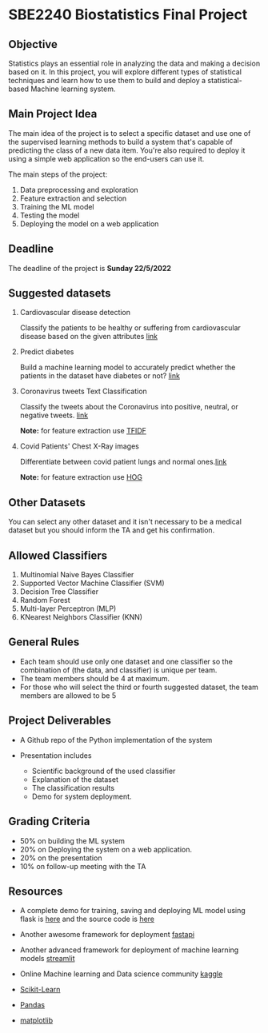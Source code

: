 # SBE2240 Biostatistics Final Project

## Objective

Statistics plays an essential role in analyzing the data and making a decision based on it.  In this project, you will explore different types of statistical techniques and learn how to use them to build and deploy a statistical-based Machine learning system. 

## Main Project Idea 

The main idea of the project is to select a specific dataset and use one of the supervised learning methods to build a system that's capable of predicting the class of a new data item. You're also required to deploy it using a simple web application so the end-users can use it. 


The main steps of the project: 

1. Data preprocessing and exploration 
2. Feature extraction and selection 
3. Training the ML model 
4. Testing the model 
5. Deploying the model on a web application 

## Deadline 

The deadline of the project is **Sunday 22/5/2022**

## Suggested datasets

1. Cardiovascular disease detection
    
    Classify the patients to be healthy or suffering from cardiovascular disease based on the given attributes [link](https://drive.google.com/drive/folders/10ncKH-338bcZpLnRlWnNqjy9x5K4oSCe)

2. Predict diabetes

    Build a machine learning model to accurately predict whether the patients in the dataset have diabetes or not? [link](https://drive.google.com/drive/folders/1TyRe_rpc4Jyvf8ks3znknmaEmLcqoqsw?usp=sharing)

3. Coronavirus tweets Text Classification
    
    Classify the tweets about the Coronavirus into positive, neutral, or negative tweets. [link](https://drive.google.com/drive/folders/1n6z0IwMjHAaFQgVQAVzPm4XU1VjEmAjc)

    **Note:** for feature extraction use [TFIDF](https://scikit-learn.org/stable/modules/feature_extraction.html#text-feature-extraction)
    
4. Covid Patients' Chest X-Ray images 
 
    Differentiate between covid patient lungs and normal ones.[link](https://drive.google.com/drive/folders/1IZRX1ADKuE3hcUjTXAFHOgSoWVo54tU9)

    **Note:** for feature extraction use [HOG](https://scikit-image.org/docs/dev/auto_examples/features_detection/plot_hog.html)
    

## Other Datasets

You can select any other dataset and it isn't necessary to be a medical dataset but you should inform the TA and get his confirmation. 


## Allowed Classifiers

1. Multinomial Naive Bayes Classifier 
2. Supported Vector Machine Classifier (SVM)
3. Decision Tree Classifier  
4. Random Forest 
5. Multi-layer Perceptron (MLP)
6. KNearest Neighbors Classifier (KNN)

## General Rules 

* Each team should use only one dataset and one classifier so the combination of (the data, and classifier) is unique per team. 
* The team members should be 4 at maximum. 
* For those who will select the third or fourth suggested dataset, the team members are allowed to be 5

## Project Deliverables

* A Github repo of the Python implementation of the system 

* Presentation includes
    * Scientific background of the used classifier
    * Explanation of the dataset 
    * The classification results
    * Demo for system deployment. 

## Grading Criteria

* 50% on building the ML system
* 20% on Deploying the system on a web application.
* 20% on the presentation 
* 10% on follow-up meeting with the TA

## Resources

* A complete demo for training, saving and deploying ML model using flask is [here](https://microsoft.github.io/ML-For-Beginners/#/3-Web-App/1-Web-App/README) and the source code is [here](https://github.com/microsoft/ML-For-Beginners/tree/main/3-Web-App/1-Web-App/solution)
* Another awesome framework for deployment [fastapi](https://fastapi.tiangolo.com/)

* Another advanced framework for deployment of machine learning models [streamlit](https://streamlit.io/)

* Online Machine learning and Data science community [kaggle](https://www.kaggle.com/)

* [Scikit-Learn](https://scikit-learn.org/stable/index.html)

* [Pandas](https://scikit-learn.org/stable/index.html)

* [matplotlib](https://matplotlib.org/)
